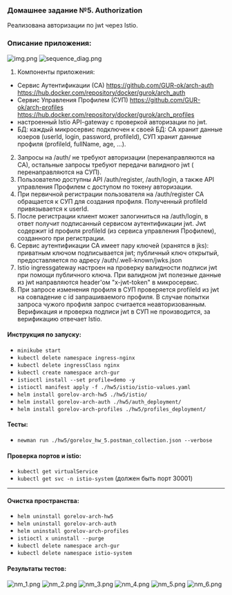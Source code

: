 ### Домашнее задание №5. Authorization

Реализована авторизации по jwt через Istio.

### Описание приложения:

![img.png](img.png)
![sequence_diag.png](sequence_diag.png)
1) Компоненты приложения:

- Сервис Аутентификации (СА) https://github.com/GUR-ok/arch-auth https://hub.docker.com/repository/docker/gurok/arch_auth 
- Сервис Управления Профилем (СУП) https://github.com/GUR-ok/arch-profiles https://hub.docker.com/repository/docker/gurok/arch_profiles
- настроенный Istio API-gateway с проверкой авторизации по jwt.
- БД: каждый микросервис подключен к своей БД:
  СА хранит данные юзеров (userId, login, password, profileId), СУП хранит данные профиля (profileId, fullName, age,
  ...).
2) Запросы на /auth/ не требуют авторизации (перенаправляются на СА), остальные запросы требуют передачи валидного jwt (
   перенаправляются на СУП).
3) Пользователю доступны API /auth/register, /auth/login, а также API управления Профилем с доступом по токену
   авторизации.
4) При первичной регистрации пользователя на /auth/register СА обращается к СУП для создания профиля. Полученный
   profileId привязывается к userId.
5) После регистрации клиент может залогиниться на /auth/login, в ответ получит подписанный сервисом аутентификации jwt.
   Jwt содержит id профиля profileId (из сервиса управления Профилем), созданного при регистрации.
6) Сервис аутентификации СА имеет пару ключей (хранятся в jks): приватным ключом подписывается jwt; публичный ключ
   открытый, предоставляется по адресу /auth/.well-known/jwks.json
7) Istio ingressgateway настроен на проверку валидности подписи jwt при помощи публичного ключа. 
   При валидном jwt полезные данные из jwt направляются header'ом "x-jwt-token" в микросервис.
8) При запросе изменения профиля в СУП проверяется profileId из jwt на совпадение с id запрашиваемого профиля. В случае
   попытки запроса чужого профиля запрос считается неавторизованным. Верификация и проверка подписи jwt в СУП не
   производится, за верификацию отвечает Istio.

#### Инструкция по запуску:

- `minikube start`
- `kubectl delete namespace ingress-nginx`
- `kubectl delete ingressClass nginx`  
- `kubectl create namespace arch-gur`
- `istioctl install --set profile=demo -y`
- `istioctl manifest apply -f ./hw5/istio/istio-values.yaml`
- `helm install gorelov-arch-hw5 ./hw5/istio/`
- `helm install gorelov-arch-auth ./hw5/auth_deployment/`
- `helm install gorelov-arch-profiles ./hw5/profiles_deployment/`

#### Тесты:

- `newman run ./hw5/gorelov_hw_5.postman_collection.json --verbose`

#### Проверка портов и istio:

- `kubectl get virtualService`
- `kubectl get svc -n istio-system`
  (должен быть порт 30001)

---
#### Очистка пространства:

- `helm uninstall gorelov-arch-hw5`
- `helm uninstall gorelov-arch-auth`
- `helm uninstall gorelov-arch-profiles`
- `istioctl x uninstall --purge`
- `kubectl delete namespace arch-gur`
- `kubectl delete namespace istio-system` 

#### Результаты тестов:
![nm_1.png](nm_1.png)
![nm_2.png](nm_2.png)
![nm_3.png](nm_3.png)
![nm_4.png](nm_4.png)
![nm_5.png](nm_5.png)
![nm_6.png](nm_6.png)
